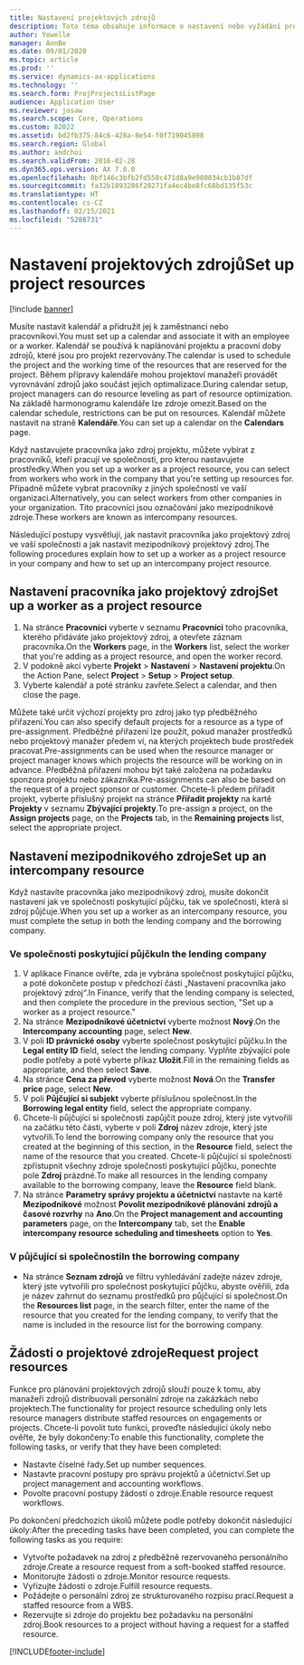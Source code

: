 ```yaml
---
title: Nastavení projektových zdrojů
description: Toto téma obsahuje informace o nastavení nebo vyžádání projektových zdrojů.
author: Yowelle
manager: AnnBe
ms.date: 09/01/2020
ms.topic: article
ms.prod: ''
ms.service: dynamics-ax-applications
ms.technology: ''
ms.search.form: ProjProjectsListPage
audience: Application User
ms.reviewer: josaw
ms.search.scope: Core, Operations
ms.custom: 82022
ms.assetid: bd2fb375-84c6-428a-8e54-f0f719045898
ms.search.region: Global
ms.author: andchoi
ms.search.validFrom: 2016-02-28
ms.dyn365.ops.version: AX 7.0.0
ms.openlocfilehash: 0bf146c3bfb2fd558c471d8a9e980834cb1b87df
ms.sourcegitcommit: fa32b1893286f20271fa4ec4be8fc68bd135f53c
ms.translationtype: HT
ms.contentlocale: cs-CZ
ms.lasthandoff: 02/15/2021
ms.locfileid: "5288731"
---
```

# <a name="set-up-project-resources"></a><span data-ttu-id="e934b-103">Nastavení projektových zdrojů</span><span class="sxs-lookup"><span data-stu-id="e934b-103">Set up project resources</span></span>

[!include [banner](../includes/banner.md)]

<span data-ttu-id="e934b-104">Musíte nastavit kalendář a přidružit jej k zaměstnanci nebo pracovníkovi.</span><span class="sxs-lookup"><span data-stu-id="e934b-104">You must set up a calendar and associate it with an employee or a worker.</span></span> <span data-ttu-id="e934b-105">Kalendář se používá k naplánování projektu a pracovní doby zdrojů, které jsou pro projekt rezervovány.</span><span class="sxs-lookup"><span data-stu-id="e934b-105">The calendar is used to schedule the project and the working time of the resources that are reserved for the project.</span></span> <span data-ttu-id="e934b-106">Během přípravy kalendáře mohou projektoví manažeři provádět vyrovnávání zdrojů jako součást jejich optimalizace.</span><span class="sxs-lookup"><span data-stu-id="e934b-106">During calendar setup, project managers can do resource leveling as part of resource optimization.</span></span> <span data-ttu-id="e934b-107">Na základě harmonogramu kalendáře lze zdroje omezit.</span><span class="sxs-lookup"><span data-stu-id="e934b-107">Based on the calendar schedule, restrictions can be put on resources.</span></span> <span data-ttu-id="e934b-108">Kalendář můžete nastavit na straně **Kalendáře**.</span><span class="sxs-lookup"><span data-stu-id="e934b-108">You can set up a calendar on the **Calendars** page.</span></span>

<span data-ttu-id="e934b-109">Když nastavujete pracovníka jako zdroj projektu, můžete vybírat z pracovníků, kteří pracují ve společnosti, pro kterou nastavujete prostředky.</span><span class="sxs-lookup"><span data-stu-id="e934b-109">When you set up a worker as a project resource, you can select from workers who work in the company that you're setting up resources for.</span></span> <span data-ttu-id="e934b-110">Případně můžete vybrat pracovníky z jiných společností ve vaší organizaci.</span><span class="sxs-lookup"><span data-stu-id="e934b-110">Alternatively, you can select workers from other companies in your organization.</span></span> <span data-ttu-id="e934b-111">Tito pracovníci jsou označování jako mezipodnikové zdroje.</span><span class="sxs-lookup"><span data-stu-id="e934b-111">These workers are known as intercompany resources.</span></span>

<span data-ttu-id="e934b-112">Následující postupy vysvětlují, jak nastavit pracovníka jako projektový zdroj ve vaší společnosti a jak nastavit mezipodnikový projektový zdroj.</span><span class="sxs-lookup"><span data-stu-id="e934b-112">The following procedures explain how to set up a worker as a project resource in your company and how to set up an intercompany project resource.</span></span>

## <a name="set-up-a-worker-as-a-project-resource"></a><span data-ttu-id="e934b-113">Nastavení pracovníka jako projektový zdroj</span><span class="sxs-lookup"><span data-stu-id="e934b-113">Set up a worker as a project resource</span></span>

1. <span data-ttu-id="e934b-114">Na stránce **Pracovníci** vyberte v seznamu **Pracovníci** toho pracovníka, kterého přidáváte jako projektový zdroj, a otevřete záznam pracovníka.</span><span class="sxs-lookup"><span data-stu-id="e934b-114">On the **Workers** page, in the **Workers** list, select the worker that you're adding as a project resource, and open the worker record.</span></span>
2. <span data-ttu-id="e934b-115">V podokně akcí vyberte **Projekt** &gt; **Nastavení** &gt; **Nastavení projektu**.</span><span class="sxs-lookup"><span data-stu-id="e934b-115">On the Action Pane, select **Project** &gt; **Setup** &gt; **Project setup**.</span></span>
3. <span data-ttu-id="e934b-116">Vyberte kalendář a poté stránku zavřete.</span><span class="sxs-lookup"><span data-stu-id="e934b-116">Select a calendar, and then close the page.</span></span>

<span data-ttu-id="e934b-117">Můžete také určit výchozí projekty pro zdroj jako typ předběžného přiřazení.</span><span class="sxs-lookup"><span data-stu-id="e934b-117">You can also specify default projects for a resource as a type of pre-assignment.</span></span> <span data-ttu-id="e934b-118">Předběžné přiřazení lze použít, pokud manažer prostředků nebo projektový manažer předem ví, na kterých projektech bude prostředek pracovat.</span><span class="sxs-lookup"><span data-stu-id="e934b-118">Pre-assignments can be used when the resource manager or project manager knows which projects the resource will be working on in advance.</span></span> <span data-ttu-id="e934b-119">Předběžná přiřazení mohou být také založena na požadavku sponzora projektu nebo zákazníka.</span><span class="sxs-lookup"><span data-stu-id="e934b-119">Pre-assignments can also be based on the request of a project sponsor or customer.</span></span> <span data-ttu-id="e934b-120">Chcete-li předem přiřadit projekt, vyberte příslušný projekt na stránce **Přiřadit projekty** na kartě **Projekty** v seznamu **Zbývající projekty**.</span><span class="sxs-lookup"><span data-stu-id="e934b-120">To pre-assign a project, on the **Assign projects** page, on the **Projects** tab, in the **Remaining projects** list, select the appropriate project.</span></span>

## <a name="set-up-an-intercompany-resource"></a><span data-ttu-id="e934b-121">Nastavení mezipodnikového zdroje</span><span class="sxs-lookup"><span data-stu-id="e934b-121">Set up an intercompany resource</span></span>

<span data-ttu-id="e934b-122">Když nastavíte pracovníka jako mezipodnikový zdroj, musíte dokončit nastavení jak ve společnosti poskytující půjčku, tak ve společnosti, která si zdroj půjčuje.</span><span class="sxs-lookup"><span data-stu-id="e934b-122">When you set up a worker as an intercompany resource, you must complete the setup in both the lending company and the borrowing company.</span></span>

### <a name="in-the-lending-company"></a><span data-ttu-id="e934b-123">Ve společnosti poskytující půjčku</span><span class="sxs-lookup"><span data-stu-id="e934b-123">In the lending company</span></span>

1. <span data-ttu-id="e934b-124">V aplikace Finance ověřte, zda je vybrána společnost poskytující půjčku, a poté dokončete postup v předchozí části „Nastavení pracovníka jako projektový zdroj“.</span><span class="sxs-lookup"><span data-stu-id="e934b-124">In Finance, verify that the lending company is selected, and then complete the procedure in the previous section, "Set up a worker as a project resource."</span></span>
2. <span data-ttu-id="e934b-125">Na stránce **Mezipodnikové účetnictví** vyberte možnost **Nový**.</span><span class="sxs-lookup"><span data-stu-id="e934b-125">On the **Intercompany accounting** page, select **New**.</span></span>
3. <span data-ttu-id="e934b-126">V poli **ID právnické osoby** vyberte společnost poskytující půjčku.</span><span class="sxs-lookup"><span data-stu-id="e934b-126">In the **Legal entity ID** field, select the lending company.</span></span> <span data-ttu-id="e934b-127">Vyplňte zbývající pole podle potřeby a poté vyberte příkaz **Uložit**.</span><span class="sxs-lookup"><span data-stu-id="e934b-127">Fill in the remaining fields as appropriate, and then select **Save**.</span></span>
4. <span data-ttu-id="e934b-128">Na stránce **Cena za převod** vyberte možnost **Nová**.</span><span class="sxs-lookup"><span data-stu-id="e934b-128">On the **Transfer price** page, select **New**.</span></span>
5. <span data-ttu-id="e934b-129">V poli **Půjčující si subjekt** vyberte příslušnou společnost.</span><span class="sxs-lookup"><span data-stu-id="e934b-129">In the **Borrowing legal entity** field, select the appropriate company.</span></span>
6. <span data-ttu-id="e934b-130">Chcete-li půjčující si společnosti zapůjčit pouze zdroj, který jste vytvořili na začátku této části, vyberte v poli **Zdroj** název zdroje, který jste vytvořili.</span><span class="sxs-lookup"><span data-stu-id="e934b-130">To lend the borrowing company only the resource that you created at the beginning of this section, in the **Resource** field, select the name of the resource that you created.</span></span> <span data-ttu-id="e934b-131">Chcete-li půjčující si společnosti zpřístupnit všechny zdroje společnosti poskytující půjčku, ponechte pole **Zdroj** prázdné.</span><span class="sxs-lookup"><span data-stu-id="e934b-131">To make all resources in the lending company available to the borrowing company, leave the **Resource** field blank.</span></span>
7. <span data-ttu-id="e934b-132">Na stránce **Parametry správy projektu a účetnictví** nastavte na kartě **Mezipodnikové** možnost **Povolit mezipodnikové plánování zdrojů a časové rozvrhy** na **Ano**.</span><span class="sxs-lookup"><span data-stu-id="e934b-132">On the **Project management and accounting parameters** page, on the **Intercompany** tab, set the **Enable intercompany resource scheduling and timesheets** option to **Yes**.</span></span>

### <a name="in-the-borrowing-company"></a><span data-ttu-id="e934b-133">V půjčující si společnosti</span><span class="sxs-lookup"><span data-stu-id="e934b-133">In the borrowing company</span></span>

- <span data-ttu-id="e934b-134">Na stránce **Seznam zdrojů** ve filtru vyhledávání zadejte název zdroje, který jste vytvořili pro společnost poskytující půjčku, abyste ověřili, zda je název zahrnut do seznamu prostředků pro půjčující si společnost.</span><span class="sxs-lookup"><span data-stu-id="e934b-134">On the **Resources list** page, in the search filter, enter the name of the resource that you created for the lending company, to verify that the name is included in the resource list for the borrowing company.</span></span>

## <a name="request-project-resources"></a><span data-ttu-id="e934b-135">Žádosti o projektové zdroje</span><span class="sxs-lookup"><span data-stu-id="e934b-135">Request project resources</span></span>
<span data-ttu-id="e934b-136">Funkce pro plánování projektových zdrojů slouží pouze k tomu, aby manažeři zdrojů distribuovali personální zdroje na zakázkách nebo projektech.</span><span class="sxs-lookup"><span data-stu-id="e934b-136">The functionality for project resource scheduling only lets resource managers distribute staffed resources on engagements or projects.</span></span> <span data-ttu-id="e934b-137">Chcete-li povolit tuto funkci, proveďte následující úkoly nebo ověřte, že byly dokončeny:</span><span class="sxs-lookup"><span data-stu-id="e934b-137">To enable this functionality, complete the following tasks, or verify that they have been completed:</span></span>

- <span data-ttu-id="e934b-138">Nastavte číselné řady.</span><span class="sxs-lookup"><span data-stu-id="e934b-138">Set up number sequences.</span></span>
- <span data-ttu-id="e934b-139">Nastavte pracovní postupy pro správu projektů a účetnictví.</span><span class="sxs-lookup"><span data-stu-id="e934b-139">Set up project management and accounting workflows.</span></span>
- <span data-ttu-id="e934b-140">Povolte pracovní postupy žádostí o zdroje.</span><span class="sxs-lookup"><span data-stu-id="e934b-140">Enable resource request workflows.</span></span>

<span data-ttu-id="e934b-141">Po dokončení předchozích úkolů můžete podle potřeby dokončit následující úkoly:</span><span class="sxs-lookup"><span data-stu-id="e934b-141">After the preceding tasks have been completed, you can complete the following tasks as you require:</span></span>

- <span data-ttu-id="e934b-142">Vytvořte požadavek na zdroj z předběžně rezervovaného personálního zdroje.</span><span class="sxs-lookup"><span data-stu-id="e934b-142">Create a resource request from a soft-booked staffed resource.</span></span>
- <span data-ttu-id="e934b-143">Monitorujte žádosti o zdroje.</span><span class="sxs-lookup"><span data-stu-id="e934b-143">Monitor resource requests.</span></span>
- <span data-ttu-id="e934b-144">Vyřizujte žádosti o zdroje.</span><span class="sxs-lookup"><span data-stu-id="e934b-144">Fulfill resource requests.</span></span>
- <span data-ttu-id="e934b-145">Požádejte o personální zdroj ze strukturovaného rozpisu prací.</span><span class="sxs-lookup"><span data-stu-id="e934b-145">Request a staffed resource from a WBS.</span></span>
- <span data-ttu-id="e934b-146">Rezervujte si zdroje do projektu bez požadavku na personální zdroj.</span><span class="sxs-lookup"><span data-stu-id="e934b-146">Book resources to a project without having a request for a staffed resource.</span></span>


[!INCLUDE[footer-include](../includes/footer-banner.md)]